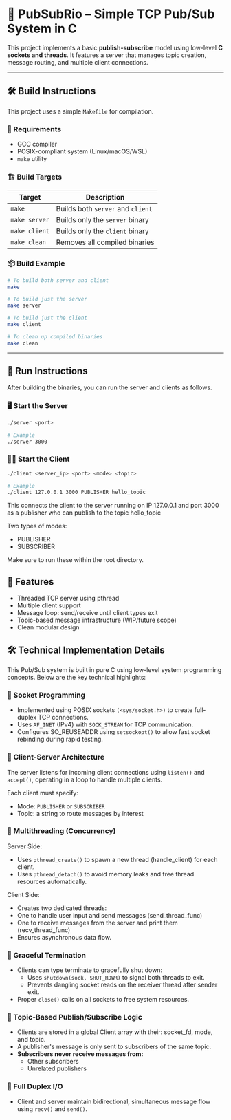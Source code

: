 # 📡 PubSubRio – Simple TCP Pub/Sub System in C

This project implements a basic **publish-subscribe** model using low-level **C sockets and threads**. It features a server that manages topic creation, message routing, and multiple client connections.

---

## 🛠️ Build Instructions

This project uses a simple `Makefile` for compilation.

### 🔧 Requirements

- GCC compiler
- POSIX-compliant system (Linux/macOS/WSL)
- `make` utility

### 🏗️ Build Targets

| Target       | Description                        |
|--------------|------------------------------------|
| `make`       | Builds both `server` and `client` |
| `make server`| Builds only the `server` binary   |
| `make client`| Builds only the `client` binary   |
| `make clean` | Removes all compiled binaries     |

### 📦 Build Example

```bash
# To build both server and client
make

# To build just the server
make server

# To build just the client
make client

# To clean up compiled binaries
make clean
```

---

## 🚀 Run Instructions

After building the binaries, you can run the server and clients as follows.

### 🖥️ Start the Server

```bash
./server <port>

# Example
./server 3000
```

### 🧑‍💻 Start the Client

```bash
./client <server_ip> <port> <mode> <topic>

# Example
./client 127.0.0.1 3000 PUBLISHER hello_topic
```

This connects the client to the server running on IP 127.0.0.1 and port 3000 as a publisher who can publish to the topic hello_topic

Two types of modes:

- PUBLISHER
- SUBSCRIBER

Make sure to run these within the root directory. 

## 💬 Features

- Threaded TCP server using pthread
- Multiple client support
- Message loop: send/receive until client types exit
- Topic-based message infrastructure (WIP/future scope)
- Clean modular design

## 🛠️ Technical Implementation Details

This Pub/Sub system is built in pure C using low-level system programming concepts. Below are the key technical highlights:

### 🔌 Socket Programming

- Implemented using POSIX sockets ```(<sys/socket.h>)``` to create full-duplex TCP connections.
- Uses ```AF_INET``` (IPv4) with ```SOCK_STREAM``` for TCP communication.
- Configures SO_REUSEADDR using ```setsockopt()``` to allow fast socket rebinding during rapid testing.

### 📡 Client-Server Architecture

The server listens for incoming client connections using ```listen()``` and ```accept()```, operating in a loop to handle multiple clients.

Each client must specify:

- Mode: ```PUBLISHER``` or ```SUBSCRIBER```
- Topic: a string to route messages by interest

 ### 🧵 Multithreading (Concurrency)
 
Server Side:

- Uses ```pthread_create()``` to spawn a new thread (handle_client) for each client.
- Uses ```pthread_detach()``` to avoid memory leaks and free thread resources automatically.

Client Side:

- Creates two dedicated threads:
- One to handle user input and send messages (send_thread_func)
- One to receive messages from the server and print them (recv_thread_func)
- Ensures asynchronous data flow.

 ### 🔄 Graceful Termination
 
- Clients can type terminate to gracefully shut down:
  - Uses ```shutdown(sock, SHUT_RDWR)``` to signal both threads to exit.
  - Prevents dangling socket reads on the receiver thread after sender exit.
- Proper ```close()``` calls on all sockets to free system resources.

### 📨 Topic-Based Publish/Subscribe Logic

- Clients are stored in a global Client array with their: socket_fd, mode, and topic.
- A publisher's message is only sent to subscribers of the same topic.
- **Subscribers never receive messages from:**
  - Other subscribers
  - Unrelated publishers

 ### 🔄 Full Duplex I/O
 
- Client and server maintain bidirectional, simultaneous message flow using ```recv()``` and ```send()```.
